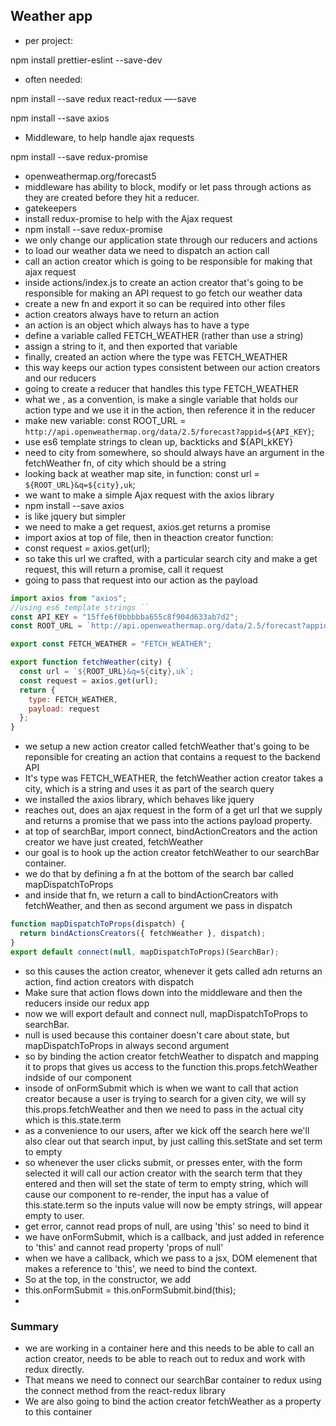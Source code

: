 ## Weather app

* per project:

npm install prettier-eslint --save-dev

* often needed:

npm install --save redux react-redux —-save

npm install --save axios

* Middleware, to help handle ajax requests

npm install --save redux-promise

* openweathermap.org/forecast5
* middleware has ability to block, modify or let pass through actions as they are created before they hit a reducer.
* gatekeepers
* install redux-promise to help with the Ajax request
* npm install --save redux-promise
* we only change our application state through our reducers and actions
* to load our weather data we need to dispatch an action call
* call an action creator which is going to be responsible for making that ajax request
* inside actions/index.js to create an action creator that's going to be responsible for making an API request to go fetch our weather data
* create a new fn and export it so can be required into other files
* action creators always have to return an action
* an action is an object which always has to have a type
* define a variable called FETCH_WEATHER (rather than use a string)
* assign a string to it, and then exported that variable
* finally, created an action where the type was FETCH_WEATHER
* this way keeps our action types consistent between our action creators and our reducers
* going to create a reducer that handles this type FETCH_WEATHER
* what we , as a convention, is make a single variable that holds our action type and we use it in the action, then reference it in the reducer
* make new variable: const ROOT_URL = `http://api.openweathermap.org/data/2.5/forecast?appid=${API_KEY}`;
* use es6 template strings to clean up, backticks and ${API_kKEY}
* need to city from somewhere, so should always have an argument in the fetchWeather fn, of city which should be a string
* looking back at weather map site, in function:
  const url = `${ROOT_URL}&q=${city},uk`;
* we want to make a simple Ajax request with the axios library
* npm install --save axios
* is like jquery but simpler
* we need to make a get request, axios.get returns a promise
* import axios at top of file, then in theaction creator function:
* const request = axios.get(url);
* so take this url we crafted, with a particular search city and make a get request, this will return a promise, call it request
* going to pass that request into our action as the payload

```javascript
import axios from "axios";
//using es6 template strings ``
const API_KEY = "15ffe6f0bbbbba655c8f904d633ab7d2";
const ROOT_URL = `http://api.openweathermap.org/data/2.5/forecast?appid=${API_KEY}`;

export const FETCH_WEATHER = "FETCH_WEATHER";

export function fetchWeather(city) {
  const url = `${ROOT_URL}&q=${city},uk`;
  const request = axios.get(url);
  return {
    type: FETCH_WEATHER,
    payload: request
  };
}
```

* we setup a new action creator called fetchWeather that's going to be reponsible for creating an action that contains a request to the backend API
* It's type was FETCH_WEATHER, the fetchWeather action creator takes a city, which is a string and uses it as part of the search query
* we installed the axios library, which behaves like jquery
* reaches out, does an ajax request in the form of a get url that we supply and returns a promise that we pass into the actions payload property.
* at top of searchBar, import connect, bindActionCreators and the action creator we have just created, fetchWeather
* our goal is to hook up the action creator fetchWeather to our searchBar container.
* we do that by defining a fn at the bottom of the search bar called mapDispatchToProps
* and inside that fn, we return a call to bindActionCreators with fetchWeather, and then as second argument we pass in dispatch

```javascript
function mapDispatchToProps(dispatch) {
  return bindActionsCreators({ fetchWeather }, dispatch);
}
export default connect(null, mapDispatchToProps)(SearchBar);
```

* so this causes the action creator, whenever it gets called adn returns an action, find action creators with dispatch
* Make sure that action flows down into the middleware and then the reducers inside our redux app
* now we will export default and connect null, mapDispatchToProps to searchBar.
* null is used because this container doesn't care about state, but mapDispatchToProps in always second argument
* so by binding the action creator fetchWeather to dispatch and mapping it to props that gives us access to the function this.props.fetchWeather indside of our component
* insode of onFormSubmit which is when we want to call that action creator because a user is trying to search for a given city, we will sy this.props.fetchWeather and then we need to pass in the actual city which is this.state.term
* as a convenience to our users, after we kick off the search here we'll also clear out that search input, by just calling this.setState and set term to empty
* so whenever the user clicks submit, or presses enter, with the form selected it will call our action creator with the search term that they entered and then will set the state of term to empty string, which will cause our component to re-render, the input has a value of this.state.term so the inputs value will now be empty strings, will appear empty to user.
* get error, cannot read props of null, are using 'this' so need to bind it
* we have onFormSubmit, which is a callback, and just added in reference to 'this' and cannot read property 'props of null'
* when we have a callback, which we pass to a jsx, DOM elemenent that makes a reference to 'this', we need to bind the context.
* So at the top, in the constructor, we add
* this.onFormSubmit = this.onFormSubmit.bind(this);
*

### Summary

* we are working in a container here and this needs to be able to call an action creator, needs to be able to reach out to redux and work with redux directly.
* That means we need to connect our searchBar container to redux using the connect method from the react-redux library
* We are also going to bind the action creator fetchWeather as a property to this container
